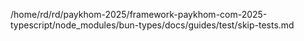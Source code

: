 /home/rd/rd/paykhom-2025/framework-paykhom-com-2025-typescript/node_modules/bun-types/docs/guides/test/skip-tests.md